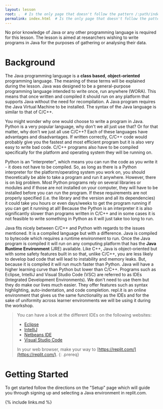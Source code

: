 ```yaml
---
layout: lesson
root: .  # Is the only page that doesn't follow the pattern /:path/index.html
permalink: index.html  # Is the only page that doesn't follow the pattern /:path/index.html
---
```


No prior knowledge of Java or any other programming language is required for this lesson. The lesson is aimed at researchers wishing to write programs in Java for the purposes of gathering or analysing their data.

# Background
The Java programming language is a **class based**, **object-oriented** programming language. The meaning of these terms will be explained during the lesson. Java was designed to be a general-purpose programming language intended to write once, run anywhere (WORA). This means that once written and compiled it should run on any platform that supports Java without the need for recompilation. A Java program requires the Java Virtual Machine to be installed. The syntax of the Java language is similar to that of C/C++.

You might wonder why one would choose to write a program in Java. Python is a very popular language, why don't we all just use that? Or for that matter, why don't we just all use C/C++? Each of these languages have advantages and disadvantages. If written correctly, C/C++ code would probably give you the fastest and most efficient program but it is also very easy to write bad code. C/C++ programs also have to be compiled specifically for the platform and operating system they will be running on. 

Python is an "interpreter", which means you can run the code as you write it - it does not have to be compiled. So, as long as there is a Python interpreter for the platform/operating system you work on, you should theoretically be able to take a program and run it anywhere. However, there is on big problem. Most Python programs rely on several libraries or modules and if those are not installed on your computer, they will have to be installed before you can run the program. If these requirements are not properly specified (i.e. the library and the version and all its dependencies) it could take you hours or even days/weeks to get the program running if you can get it running at all! Because the Python is an interpreter it is also significantly slower than programs written in C/C++ and in some cases it is not feasible to write something in Python as it will just take too long to run.

Java fits nicely between C/C++ and Python with regards to the issues mentioned. It is a compiled language but with a difference. Java is compiled to bytecode which requires a runtime environment to run. Once the Java program is compiled it will run on any computing platform that has the **Java Runtime Environment** (JRE) available. Like C++, Java is object-oriented but with some safety features built in so that, unlike C/C++, you are less likely to develop bad code that will lead to instability and memory leaks. But, because it is compiled it will run much faster than Python. Java will have a higher learning curve than Python but lower than C/C++. Programs such as Eclipse, IntelliJ and Visual Studio Code (VSC) are referred to as IDEs (Integrated Development Environments). We don't need to use them but they do make our lives much easier. They offer features such as syntax highlighting, auto-indentation, and code completion. repl.it is an online environment that gives us the same functionality as the IDEs and for the sake of uniformity across learner environments we will be using it during the workshop.


> You can have a look at the different IDEs on the following websites:
> - [Eclipse](https://www.eclipse.org/ide/)
> - [IntelliJ](https://www.jetbrains.com/idea/)
> - [Netbeans IDE](https://netbeans.org/)
> - [Visual Studio Code](https://code.visualstudio.com/)
>
>
> In your web browser, make your way to [https://replit.com/](https://replit.com/).
{: .prereq}

# Getting Started

To get started follow the directions on the "Setup" page which will guide you through signing up and selecting a Java environment in replit.com.

{% include links.md %}
